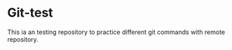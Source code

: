 # Git-test
This ia an testing repository to practice different git commands with remote repository.
